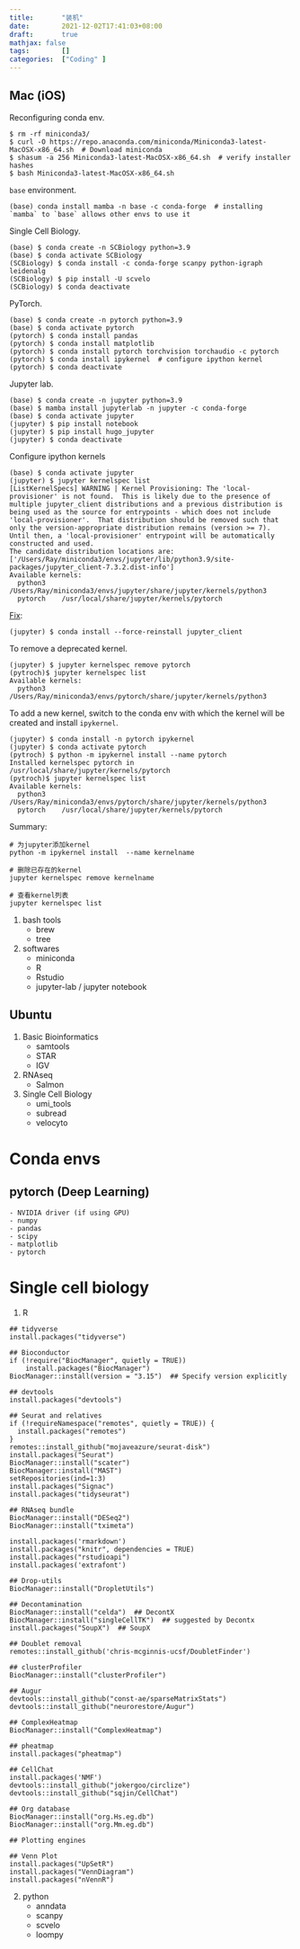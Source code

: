 ```yaml
---
title:       "装机"
date:        2021-12-02T17:41:03+08:00
draft:       true
mathjax: false
tags:        []
categories:  ["Coding" ]
---
```




## Mac (iOS)
Reconfiguring conda env.

```
$ rm -rf miniconda3/
$ curl -O https://repo.anaconda.com/miniconda/Miniconda3-latest-MacOSX-x86_64.sh  # Download miniconda
$ shasum -a 256 Miniconda3-latest-MacOSX-x86_64.sh  # verify installer hashes
$ bash Miniconda3-latest-MacOSX-x86_64.sh
```

`base` environment.
```
(base) conda install mamba -n base -c conda-forge  # installing `mamba` to `base` allows other envs to use it
```

Single Cell Biology.
```
(base) $ conda create -n SCBiology python=3.9
(base) $ conda activate SCBiology
(SCBiology) $ conda install -c conda-forge scanpy python-igraph leidenalg
(SCBiology) $ pip install -U scvelo
(SCBiology) $ conda deactivate
```

PyTorch.
```
(base) $ conda create -n pytorch python=3.9
(base) $ conda activate pytorch
(pytorch) $ conda install pandas
(pytorch) $ conda install matplotlib
(pytorch) $ conda install pytorch torchvision torchaudio -c pytorch
(pytorch) $ conda install ipykernel  # configure ipython kernel
(pytorch) $ conda deactivate
```

Jupyter lab.
```
(base) $ conda create -n jupyter python=3.9
(base) $ mamba install jupyterlab -n jupyter -c conda-forge
(base) $ conda activate jupyter
(jupyter) $ pip install notebook
(jupyter) $ pip install hugo_jupyter
(jupyter) $ conda deactivate
```

Configure ipython kernels
```
(base) $ conda activate jupyter
(jupyter) $ jupyter kernelspec list
[ListKernelSpecs] WARNING | Kernel Provisioning: The 'local-provisioner' is not found.  This is likely due to the presence of multiple jupyter_client distributions and a previous distribution is being used as the source for entrypoints - which does not include 'local-provisioner'.  That distribution should be removed such that only the version-appropriate distribution remains (version >= 7).  Until then, a 'local-provisioner' entrypoint will be automatically constructed and used.
The candidate distribution locations are: ['/Users/Ray/miniconda3/envs/jupyter/lib/python3.9/site-packages/jupyter_client-7.3.2.dist-info']
Available kernels:
  python3    /Users/Ray/miniconda3/envs/jupyter/share/jupyter/kernels/python3
  pytorch    /usr/local/share/jupyter/kernels/pytorch
```

[Fix](https://discourse.jupyter.org/t/kernel-python-3-is-referencing-a-kernel-provisioner-local-provisioner-that-is-not-available-ensure-the-appropriate-package-has-been-installed-and-retry/10436/3):
```
(jupyter) $ conda install --force-reinstall jupyter_client
```

To remove a deprecated kernel.
```
(jupyter) $ jupyter kernelspec remove pytorch
(pytroch)$ jupyter kernelspec list
Available kernels:
  python3    /Users/Ray/miniconda3/envs/pytorch/share/jupyter/kernels/python3
```

To add a new kernel, switch to the conda env with which the kernel will be created and install `ipykernel`.
```
(jupyter) $ conda install -n pytorch ipykernel
(jupyter) $ conda activate pytorch
(pytroch) $ python -m ipykernel install --name pytorch
Installed kernelspec pytorch in /usr/local/share/jupyter/kernels/pytorch
(pytroch)$ jupyter kernelspec list
Available kernels:
  python3    /Users/Ray/miniconda3/envs/pytorch/share/jupyter/kernels/python3
  pytorch    /usr/local/share/jupyter/kernels/pytorch
```

Summary:
```
# 为jupyter添加kernel
python -m ipykernel install  --name kernelname
 
# 删除已存在的kernel
jupyter kernelspec remove kernelname
 
# 查看kernel列表
jupyter kernelspec list
```

1. bash tools
    - brew
    - tree
2. softwares
    - miniconda
    - R
    - Rstudio
    - jupyter-lab / jupyter notebook


## Ubuntu
1. Basic Bioinformatics
    - samtools
    - STAR
    - IGV
2. RNAseq
    - Salmon
3. Single Cell Biology
    - umi_tools
    - subread
    - velocyto

# Conda envs

## pytorch (Deep Learning)
    - NVIDIA driver (if using GPU)
    - numpy
    - pandas
    - scipy
    - matplotlib
    - pytorch

# Single cell biology
1. R
```
## tidyverse
install.packages("tidyverse")

## Bioconductor
if (!require("BiocManager", quietly = TRUE))
    install.packages("BiocManager")
BiocManager::install(version = "3.15")  ## Specify version explicitly

## devtools
install.packages("devtools")

## Seurat and relatives
if (!requireNamespace("remotes", quietly = TRUE)) {
  install.packages("remotes")
}
remotes::install_github("mojaveazure/seurat-disk")
install.packages("Seurat")
BiocManager::install("scater")
BiocManager::install("MAST")
setRepositories(ind=1:3)
install.packages("Signac")
install.packages("tidyseurat")

## RNAseq bundle
BiocManager::install("DESeq2")
BiocManager::install("tximeta")

```

```
install.packages('rmarkdown')
install.packages("knitr", dependencies = TRUE)
install.packages("rstudioapi")
install.packages('extrafont')
```

```
## Drop-utils
BiocManager::install("DropletUtils")

## Decontamination
BiocManager::install("celda")  ## DecontX
BiocManager::install("singleCellTK")  ## suggested by Decontx
install.packages("SoupX")  ## SoupX

## Doublet removal
remotes::install_github('chris-mcginnis-ucsf/DoubletFinder')

## clusterProfiler
BiocManager::install("clusterProfiler")

## Augur
devtools::install_github("const-ae/sparseMatrixStats")
devtools::install_github("neurorestore/Augur")

## ComplexHeatmap
BiocManager::install("ComplexHeatmap")

## pheatmap
install.packages("pheatmap")

## CellChat
install.packages('NMF')
devtools::install_github("jokergoo/circlize")
devtools::install_github("sqjin/CellChat")

## Org database
BiocManager::install("org.Hs.eg.db")
BiocManager::install("org.Mm.eg.db")
```

```
## Plotting engines

## Venn Plot
install.packages("UpSetR")
install.packages("VennDiagram")
install.packages("nVennR")
```

2. python
    - anndata
    - scanpy
    - scvelo
    - loompy